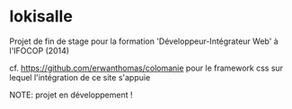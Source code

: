 lokisalle
=========

Projet de fin de stage pour la formation 'Développeur-Intégrateur Web' à l'IFOCOP (2014)

cf. https://github.com/erwanthomas/colomanie pour le framework css sur lequel l'intégration
de ce site s'appuie

NOTE: projet en développement !

